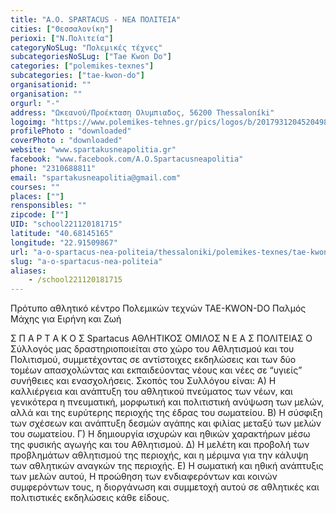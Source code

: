 ```yaml
---
title: "Α.Ο. SPARTACUS - ΝEA ΠΟΛΙΤΕΙΑ"
cities: ["Θεσσαλονίκη"]
perioxi: ["Ν.Πολιτεία"]
categoryNoSLug: "Πολεμικές τέχνες"
subcategoriesNoSLug: ["Tae Kwon Do"]
categories: ["polemikes-texnes"]
subcategories: ["tae-kwon-do"]
organisationid: ""
organisation: ""
orgurl: "-"
address: "Ωκεανού/Προέκταση Ολυμπιαδος, 56200 Thessaloníki"
logoimg: "https://www.polemikes-tehnes.gr/pics/logos/b/2017931204520498.jpg"
profilePhoto : "downloaded"
coverPhoto : "downloaded"
website: "www.spartakusneapolitia.gr"
facebook: "www.facebook.com/A.O.Spartacusneapolitia"
phone: "2310688811"
email: "spartakusneapolitia@gmail.com"
courses: ""
places: [""]
rensponsibles: ""
zipcode: [""]
UID: "school221120181715"
latitude: "40.68145165"
longitude: "22.91509867"
url: "a-o-spartacus-nea-politeia/thessaloniki/polemikes-texnes/tae-kwon-do"
slug: "a-o-spartacus-nea-politeia"
aliases:
    - /school221120181715
---
```



Πρότυπο αθλητικό κέντρο Πολεμικών τεχνών TAE-KWON-DO Παλμός Μάχης για Ειρήνη και Ζωή

Σ Π Α Ρ Τ Α Κ Ο Σ Spartacus ΑΘΛΗΤΙΚΟΣ ΟΜΙΛΟΣ Ν Ε Α Σ ΠΟΛΙΤΕΙΑΣ Ο Σύλλογός μας δραστηριοποιείται στο χώρο του Αθλητισμού και του Πολιτισμού, συμμετέχοντας σε αντίστοιχες εκδηλώσεις και των δύο τομέων απασχολώντας και εκπαιδεύοντας νέους και νέες σε “υγιείς” συνήθειες και ενασχολήσεις. Σκοπός του Συλλόγου είναι: Α) Η καλλιέργεια και ανάπτυξη του αθλητικού πνεύματος των νέων, και γενικότερα η πνευματική, μορφωτική και πολιτιστική ανύψωση των μελών, αλλά και της ευρύτερης περιοχής της έδρας του σωματείου. Β) Η σύσφιξη των σχέσεων και ανάπτυξη δεσμών αγάπης και φιλίας μεταξύ των μελών του σωματείου. Γ) Η δημιουργία ισχυρών και ηθικών χαρακτήρων μέσω της φυσικής αγωγής και του Αθλητισμού. Δ) Η μελέτη και προβολή των προβλημάτων αθλητισμού της περιοχής, και η μέριμνα για την κάλυψη των αθλητικών αναγκών της περιοχής. E) Η σωματική και ηθική ανάπτυξις των μελών αυτού, Η προώθηση των ενδιαφερόντων και κοινών συμφερόντων τους, η διοργάνωση και συμμετοχή αυτού σε αθλητικές και πολιτιστικές εκδηλώσεις κάθε είδους.